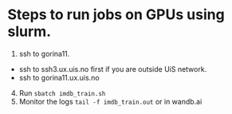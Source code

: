 # Steps to run jobs on GPUs using slurm.

1. ssh to gorina11.
  - ssh to ssh3.ux.uis.no first if you are outside UiS network.
  - ssh to gorina11.ux.uis.no
4. Run `sbatch imdb_train.sh`
5. Monitor the logs `tail -f imdb_train.out` or in wandb.ai
